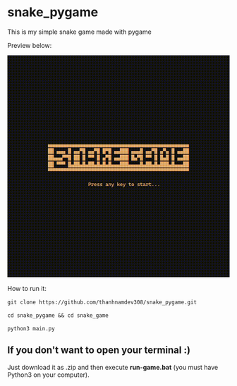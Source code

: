 # snake_pygame

This is my simple snake game made with pygame

Preview below:

![game preview](images/snake_pygame_preview2.gif "preview of the game")


How to run it:

```
git clone https://github.com/thanhnamdev308/snake_pygame.git
```
```
cd snake_pygame && cd snake_game
```
```
python3 main.py
```

## If you don't want to open your terminal :)
Just download it as .zip and then execute <strong>run-game.bat</strong> (you must have Python3 on your computer).
